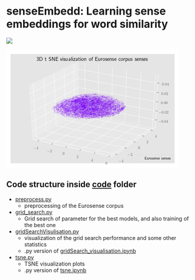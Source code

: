 # senseEmbedd: Learning sense embeddings for word similarity

![](report/img/tsne.gif)

![](report/img/tsne3D.png)

## Code structure inside [code](code) folder
- [preprocess.py](code/preprocess.py)
  - preprocessing of the Eurosense corpus
- [grid_search.py](code/grid_search.py)
  - Grid search of parameter for the best models, and also training of the best one
- [gridSearchVisulisation.py](code/preprocess.py)
  - visualization of the grid search performance and some other statistics
  - .py version of [gridSearch_visualisation.ipynb](code/gridSearch_visualisation.ipynb)
- [tsne.py](code/tsne.py)
  - TSNE visualization plots
  - .py version of [tsne.ipynb](code/tsne.ipynb)
